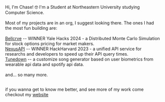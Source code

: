 Hi, I'm Chase! 🤓 I'm a Student at Northeastern University studying Computer Science.
<br><br>
Most of my projects are in an org, I suggest looking there. The ones I had the most fun building are:<br><br>
[Bellcrve](https://github.com/Bellcrve) -- WINNER Yale Hacks 2024 - a Distributed Monte Carlo Simulation for stock options pricing for market makers.<br>
[NexusAPI](https://github.com/TheNexusAPI) -- WINNER HackHarvard 2023 - a unified API service for researchs and developers to speed up their API query times.<br>
[Tunedown](https://github.com/tunedown) -- a customize song generator based on user biometrics from wearable api data and spotify api data.<br><br>
and... so many more.<br><br>

if you wanna get to know me better, and see more of my work come checkout my [website](https://chasecoogan.com/)
